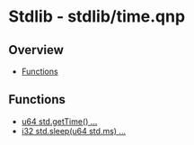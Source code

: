 
# Stdlib - stdlib/time.qnp

## Overview
 - [Functions](#functions)


## Functions
 - [u64 std.getTime() ...]()
 - [i32 std.sleep(u64 std.ms) ...]()

